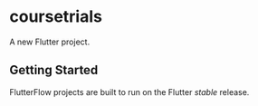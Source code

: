 # coursetrials

A new Flutter project.

## Getting Started

FlutterFlow projects are built to run on the Flutter _stable_ release.
